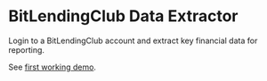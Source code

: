 BitLendingClub Data Extractor
=============================

Login to a BitLendingClub account and extract key financial data for reporting.

See [first working demo](http://youtu.be/1ObVUZWKNQw).
